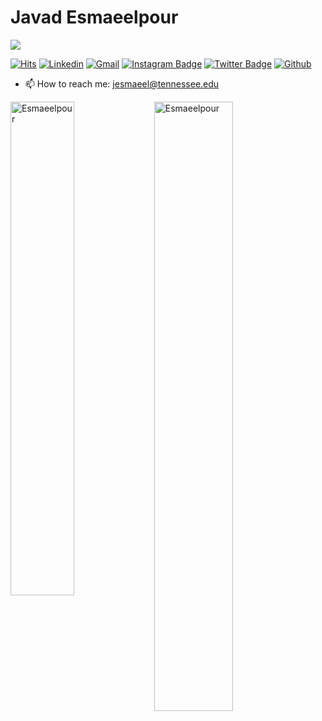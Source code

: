<h1> Javad Esmaeelpour </h1>

<a href="https://twitter.com/jvd_esm" target="_blank" rel="noreferrer"><img
src="https://img.shields.io/twitter/follow/jvd_esm?color=blue&style=for-the-badge"
/>

<!-- </a> <a href="https://www.github.com/hejazizo" target="_blank" rel="noreferrer"><img
src="https://img.shields.io/github/followers/hejazizo?logo=github&style=for-the-badge&color=0891b2&labelColor=1c1917" /></a> -->

[![Hits](https://hits.seeyoufarm.com/api/count/incr/badge.svg?url=https%3A%2F%2Fgithub.com%2FEsmaeelpour&count_bg=%2379C83D&title_bg=%23555555&icon=&icon_color=%23E7E7E7&title=Profile+Views&edge_flat=false)](https://hits.seeyoufarm.com)
[![Linkedin](https://img.shields.io/badge/-LinkedIn-blue?style=flat&logo=Linkedin&logoColor=white)](https://www.linkedin.com/in/javad-esmaeelpour-177a7bb7/)
[![Gmail](https://img.shields.io/badge/-Gmail-c14438?style=flat&logo=Gmail&logoColor=white)](mailto:jesmaeel@tennessee.edu)
[![Instagram Badge](https://img.shields.io/badge/-Instagram-purple?logo=instagram&logoColor=white&link=https://instagram.com/javadesmp/)](https://www.instagram.com/javadesmp)
[![Twitter Badge](https://img.shields.io/badge/-Twitter-1da1f2?labelColor=1da1f2&logo=twitter&logoColor=white&link=https://twitter.com/jvd_esm)](https://twitter.com/jvd_esm)
[![Github](https://img.shields.io/github/followers/Esmaeelpour?label=Follow&style=social)](https://github.com/Esmaeelpour)

- 📫 How to reach me: jesmaeel@tennessee.edu

<div>
  <img width="45%" align="left" src="https://github-readme-stats.vercel.app/api/top-langs?username=Esmaeelpour&show_icons=true&locale=en&layout=compact" alt="Esmaeelpour" />
  <img width="50%"  src="https://github-readme-streak-stats.herokuapp.com/?user=hejazizo&" alt="Esmaeelpour" />
</div>

<!----------------------------->
<!-- COMMENTED FOR LATER USE -->
<!----------------------------->

<!-- STATISTICS -->
<!-- [![Anurag's github stats](https://github-readme-stats.vercel.app/api?username=Esmaeelpour&show_icons=true&count_private=true&include_all_commits=true&theme=dracula)](https://github.com/Esmaeelpour)
 -->
<!-- MEDIUM & BUY ME A COFFEE -->
<!-- 
[![Stackoverflow](https://github.com/Rishit-dagli/Rishit-dagli/blob/master/badges/stackoverflow.svg)](https://stackoverflow.com/users/11878567/rishit-dagli)
 -->
<!--  [![Buy Me A Coffee](https://img.shields.io/badge/-Buy%20Me%20A%20Coffee-db4c4c?style=flat&logo=buy-me-a-coffee&logoColor=ffffff&link=https://ko-fi.com/dinhanhthi)](https://ko-fi.com/dinhanhthi) -->
